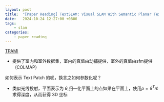 ```yaml
---
layout: post
title:  "[Paper Reading] TextSLAM: Visual SLAM With Semantic Planar Text Features"
date:   2024-10-24 12:27:00 +0800
tags: 
    - slam
categories:
    - paper reading
---
```



 
[TPAMI](https://ieeexplore.ieee.org/stamp/stamp.jsp?tp=&arnumber=10285400)

- 提供了室内和室外数据集，室内的真值由动捕提供，室外的真值由sfm提供（COLMAP）

如何表示 Text Patch 的呢，换言之如何参数化呢？
- 类似光线投射，平面表示为 $\theta$,归一化平面上的点如果在平面上，使用$\rho = \theta ^T \tilde{m}$求得深度，从而获得 3D 坐标
